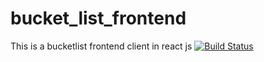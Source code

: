 # bucket_list_frontend
This is a bucketlist frontend client in react js
[![Build Status](https://travis-ci.org/ridgekimani/bucket_list_frontend.svg)](https://travis-ci.org/ridgekimani/bucket_list_frontend)